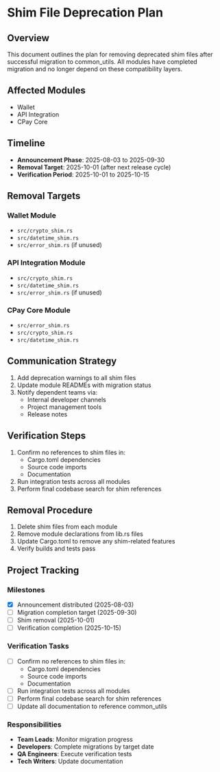 # Shim File Deprecation Plan

## Overview
This document outlines the plan for removing deprecated shim files after successful migration to common_utils. All modules have completed migration and no longer depend on these compatibility layers.

## Affected Modules
- Wallet
- API Integration
- CPay Core

## Timeline
- **Announcement Phase**: 2025-08-03 to 2025-09-30
- **Removal Target**: 2025-10-01 (after next release cycle)
- **Verification Period**: 2025-10-01 to 2025-10-15

## Removal Targets
### Wallet Module
- `src/crypto_shim.rs`
- `src/datetime_shim.rs`
- `src/error_shim.rs` (if unused)

### API Integration Module
- `src/crypto_shim.rs`
- `src/datetime_shim.rs`
- `src/error_shim.rs` (if unused)

### CPay Core Module
- `src/error_shim.rs`
- `src/crypto_shim.rs`
- `src/datetime_shim.rs`

## Communication Strategy
1. Add deprecation warnings to all shim files
2. Update module READMEs with migration status
3. Notify dependent teams via:
   - Internal developer channels
   - Project management tools
   - Release notes

## Verification Steps
1. Confirm no references to shim files in:
   - Cargo.toml dependencies
   - Source code imports
   - Documentation
2. Run integration tests across all modules
3. Perform final codebase search for shim references

## Removal Procedure
1. Delete shim files from each module
2. Remove module declarations from lib.rs files
3. Update Cargo.toml to remove any shim-related features
4. Verify builds and tests pass

## Project Tracking

### Milestones
- [x] Announcement distributed (2025-08-03)
- [ ] Migration completion target (2025-09-30)
- [ ] Shim removal (2025-10-01)
- [ ] Verification completion (2025-10-15)

### Verification Tasks
- [ ] Confirm no references to shim files in:
  - Cargo.toml dependencies
  - Source code imports
  - Documentation
- [ ] Run integration tests across all modules
- [ ] Perform final codebase search for shim references
- [ ] Update all documentation to reference common_utils

### Responsibilities
- **Team Leads**: Monitor migration progress
- **Developers**: Complete migrations by target date
- **QA Engineers**: Execute verification tests
- **Tech Writers**: Update documentation